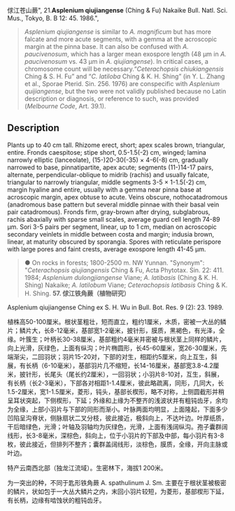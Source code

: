 俅江苍山蕨",
21.**Asplenium qiujiangense** (Ching & Fu) Nakaike Bull. Natl. Sci. Mus., Tokyo, B. B 12: 45. 1986.",

> *Asplenium qiujiangense* is similar to *A. magnificum* but has more falcate and more acute segments, with a gemma at the acroscopic margin at the pinna base. It can also be confused with *A. paucivenosum*, which has a larger mean exospore length (48 µm in *A. paucivenosum* vs. 43 µm in *A. qiujiangense*). In critical cases, a chromosome count will be necessary.“*Ceterachopsis chiukiangensis* Ching &amp; S. H. Fu” and “*C. latiloba* Ching &amp; K. H. Shing” (in Y. L. Zhang et al., Sporae Pterid. Sin. 256. 1976) are conspecific with *Asplenium quijiangense*, but the two were not validly published because no Latin description or diagnosis, or reference to such, was provided (*Melbourne Code*, Art. 39.1).

## Description
Plants up to 40 cm tall. Rhizome erect, short; apex scales brown, triangular, entire. Fronds caespitose; stipe short, 0.5-1.5(-2) cm, winged; lamina narrowly elliptic (lanceolate), (15-)20-30(-35) × 4-6(-8) cm, gradually narrowed to base, pinnatipartite, apex acute; segments (11-)14-17 pairs, alternate, perpendicular-oblique to midrib (rachis) and usually falcate, triangular to narrowly triangular, middle segments 3-5 × 1-1.5(-2) cm, margin hyaline and entire, usually with a gemma near pinna base at acroscopic margin, apex obtuse to acute. Veins obscure, nothocatadromous (anadromous base pattern but several middle pinnae with their basal vein pair catadromous). Fronds firm, gray-brown after drying, subglabrous, rachis abaxially with sparse small scales, average guard cell length 74-89 µm. Sori 3-5 pairs per segment, linear, up to 1 cm, median on acroscopic secondary veinlets in middle between costa and margin; indusia brown, linear, at maturity obscured by sporangia. Spores with reticulate perispore with large pores and faint crests, average exospore length 41-45 µm.

> ● On rocks in forests; 1800-2500 m. NW Yunnan.
  "Synonym": "*Ceterachopsis qiujiangensis* Ching &amp; Fu, Acta Phytotax. Sin. 22: 411. 1984; *Asplenium dulongjiangense* Viane; *A. latibasis* (Ching &amp; K. H. Shing) Nakaike; *A. latilobum* Viane; *Ceterachopsis latibasis* Ching &amp; K. H. Shing.
**57. 俅江铁角蕨（植物研究）**

Asplenium qiujiangense Ching ex S. H. Wu in Bull. Bot. Res. 9 (2): 23. 1989.

植株高50-100厘米。根状茎粗壮，短而直立，粗约1厘米，木质，密被一大丛的鳞片；鳞片大，长8-12毫米，基部宽1-2毫米，披针形，膜质，黑褐色，有光泽，全缘。叶簇生；叶柄长30-38厘米，基部粗约4毫米并密被与根状茎上同样的鳞片，向上光滑，灰绿色，上面有纵沟；叶片椭圆形，长45-60厘米，宽26-30厘米，先端渐尖，二回羽状；羽片15-20对，下部的对生，相距约5厘米，向上互生，斜展，有长柄（6-10毫米），基部羽片几不缩短，长14-16厘米，基部宽3.8-4.2厘米，披针形，长尾头（尾长约2厘米），一回羽状；小羽片8-10对，互生，斜展，有长柄（长2-3毫米），下部各对相距1-1.4厘米，彼此略疏离，同形，几同大，长1.5-2厘米，宽1-1.5厘米，菱形，钝头，基部长楔形，略不对称，上侧圆截形并稍呈耳状突起，下侧楔形，下延；外缘和上缘为不整齐的浅波状并有粗钝齿牙，余均为全缘，上部小羽片与下部的同形而渐小。叶脉两面均明显，上面隆起，下面多少凹陷呈沟脊状，侧脉扇状二叉分枝，彼此接近，极斜向上，不达叶边。叶厚纸质，干后暗绿色，光滑；叶轴及羽轴均为灰绿色，光滑，上面有浅阔纵沟。孢子囊群阔线形，长3-8毫米，深棕色，斜向上，位于小羽片的下部及中部，每小羽片有3-8枚，彼此接近，但排列不整齐；囊群盖阔线形，淡棕色，膜质，全缘，开向主脉或叶边。

特产云南西北部（独龙江流域）。生密林下，海拔1 200米。

为一突出的种，不同于匙形铁角蕨 A. spathulinum J. Sm. 主要在于根状茎被极密的鳞片，状如包于一大丛大鳞片之内，末回小羽片较短，为菱形，基部楔形下延，有长柄，边缘有啮蚀状的粗钝齿牙。
